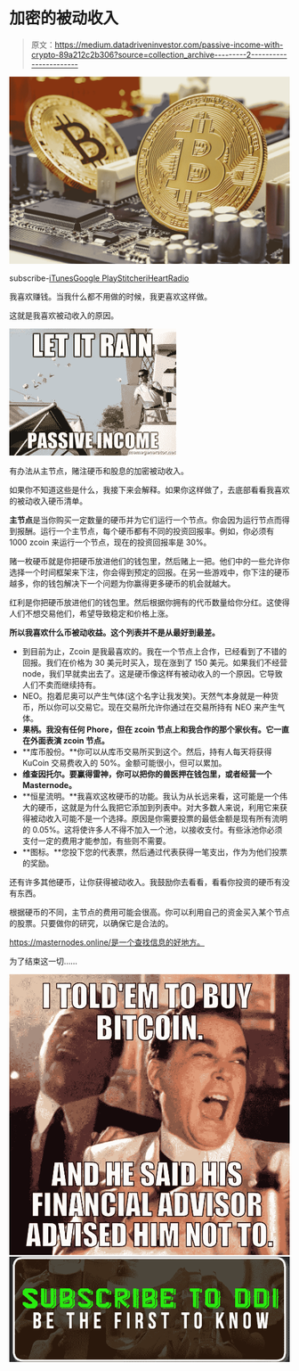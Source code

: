 # 加密的被动收入

> 原文：<https://medium.datadriveninvestor.com/passive-income-with-crypto-89a212c2b306?source=collection_archive---------2----------------------->

![](img/7c2d33510469deb0e989be6ba45544d8.png)

subscribe-[iTunes](https://itunes.apple.com/us/podcast/bit-better-have-my-money/id1374764732)[Google Play](https://playmusic.app.goo.gl/?ibi=com.google.PlayMusic&isi=691797987&ius=googleplaymusic&apn=com.google.android.music&link=https://play.google.com/music/m/Ikoddu7nd3g5ijjnhnedvdpgzo4?t%3DBit_Better_Have_My_Money!%26pcampaignid%3DMKT-na-all-co-pr-mu-pod-16)[Stitcher](http://www.stitcher.com/s?fid=183129&refid=stpr)[iHeartRadio](https://www.iheart.com/podcast/269-Bit-Better-Have-My-29238100)

我喜欢赚钱。当我什么都不用做的时候，我更喜欢这样做。

这就是我喜欢被动收入的原因。

![](img/13d0a57332c0751efe2bafea9e351d89.png)

有办法从主节点，赌注硬币和股息的加密被动收入。

如果你不知道这些是什么，我接下来会解释。如果你这样做了，去底部看看我喜欢的被动收入硬币清单。

**主节点**是当你购买一定数量的硬币并为它们运行一个节点。你会因为运行节点而得到报酬。运行一个主节点，每个硬币都有不同的投资回报率。例如，你必须有 1000 zcoin 来运行一个节点，现在的投资回报率是 30%。

赌一枚硬币就是你把硬币放进他们的钱包里，然后赌上一把。他们中的一些允许你选择一个时间框架来下注，你会得到预定的回报。在另一些游戏中，你下注的硬币越多，你的钱包解决下一个问题为你赢得更多硬币的机会就越大。

红利是你把硬币放进他们的钱包里。然后根据你拥有的代币数量给你分红。这使得人们不想交易他们，希望导致稳定和价格上涨。

**所以我喜欢什么币被动收益。这个列表并不是从最好到最差。**

*   到目前为止，Zcoin 是我最喜欢的。我在一个节点上合作，已经看到了不错的回报。我们在价格为 30 美元时买入，现在涨到了 150 美元。如果我们不经营 node，我们早就卖出去了。这是硬币像这样有被动收入的一个原因。它导致人们不卖而继续持有。
*   NEO。抱着尼奥可以产生气体(这个名字让我发笑)。天然气本身就是一种货币，所以你可以交易它。现在交易所允许你通过在交易所持有 NEO 来产生气体。
*   **果柄。我没有任何 Phore，但在 zcoin 节点上和我合作的那个家伙有。它一直在外面表演 zcoin 节点。**
*   **库币股份。**你可以从库币交易所买到这个。然后，持有人每天将获得 KuCoin 交易费收入的 50%。金额可能很小，但可以累加。
*   **维查因托尔。要赢得雷神，你可以把你的兽医押在钱包里，或者经营一个 Masternode。**
*   **恒星流明。**我喜欢这枚硬币的功能。我认为从长远来看，这可能是一个伟大的硬币，这就是为什么我把它添加到列表中。对大多数人来说，利用它来获得被动收入可能不是一个选择。原因是你需要投票的最低金额是现有所有流明的 0.05%。这将使许多人不得不加入一个池，以接收支付。有些泳池你必须支付一定的费用才能参加，有些则不需要。
*   **图标。**您投下您的代表票，然后通过代表获得一笔支出，作为为他们投票的奖励。

还有许多其他硬币，让你获得被动收入。我鼓励你去看看，看看你投资的硬币有没有东西。

根据硬币的不同，主节点的费用可能会很高。你可以利用自己的资金买入某个节点的股票。只要做你的研究，以确保它是合法的。

https://masternodes.online/是一个查找信息的好地方。

为了结束这一切……

![](img/70639370985b70034f06310935c0e34d.png)[![](img/def0c6e14716b2643ecfc53640b95d1b.png)](http://eepurl.com/dw5NFP)